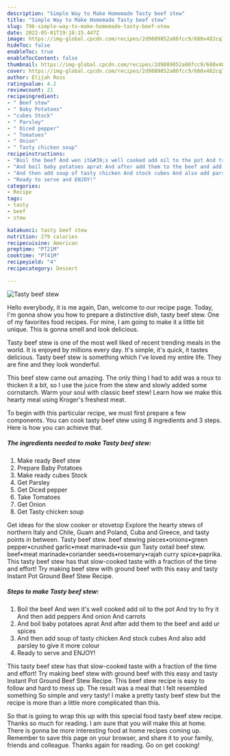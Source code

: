 ```yaml
---
description: "Simple Way to Make Homemade Tasty beef stew"
title: "Simple Way to Make Homemade Tasty beef stew"
slug: 796-simple-way-to-make-homemade-tasty-beef-stew
date: 2022-05-01T19:18:15.447Z
image: https://img-global.cpcdn.com/recipes/2d9889852a06fcc9/680x482cq70/tasty-beef-stew-recipe-main-photo.jpg
hideToc: false
enableToc: true
enableTocContent: false
thumbnail: https://img-global.cpcdn.com/recipes/2d9889852a06fcc9/680x482cq70/tasty-beef-stew-recipe-main-photo.jpg
cover: https://img-global.cpcdn.com/recipes/2d9889852a06fcc9/680x482cq70/tasty-beef-stew-recipe-main-photo.jpg
author: Elijah Ross
ratingvalue: 4.2
reviewcount: 21
recipeingredient:
- " Beef stew"
- " Baby Potatoes"
- "cubes Stock"
- " Parsley"
- " Diced pepper"
- " Tomatoes"
- " Onion"
- " Tasty chicken soup"
recipeinstructions:
- "Boil the beef And wen it&#39;s well cooked add oil to the pot And try to fry it And then add peppers And onion And carrots"
- "And boil baby potatoes aprat And after add them to the beef and add ur spices"
- "And then add soup of tasty chicken And stock cubes And also add parsley to give it more colour"
- "Ready to serve and ENJOY!"
categories:
- Recipe
tags:
- tasty
- beef
- stew

katakunci: tasty beef stew 
nutrition: 279 calories
recipecuisine: American
preptime: "PT21M"
cooktime: "PT41M"
recipeyield: "4"
recipecategory: Dessert

---
```



![Tasty beef stew](https://img-global.cpcdn.com/recipes/2d9889852a06fcc9/680x482cq70/tasty-beef-stew-recipe-main-photo.jpg)

Hello everybody, it is me again, Dan, welcome to our recipe page. Today, I'm gonna show you how to prepare a distinctive dish, tasty beef stew. One of my favorites food recipes. For mine, I am going to make it a little bit unique. This is gonna smell and look delicious.

Tasty beef stew is one of the most well liked of recent trending meals in the world. It is enjoyed by millions every day. It's simple, it's quick, it tastes delicious. Tasty beef stew is something which I've loved my entire life. They are fine and they look wonderful.

This beef stew came out amazing. The only thing I had to add was a roux to thicken it a bit, so I use the juice from the stew and slowly added some cornstarch. Warm your soul with classic beef stew! Learn how we make this hearty meal using Kroger&#39;s freshest meat.


To begin with this particular recipe, we must first prepare a few components. You can cook tasty beef stew using 8 ingredients and 3 steps. Here is how you can achieve that.

<!--inarticleads1-->

##### The ingredients needed to make Tasty beef stew:

1. Make ready  Beef stew
1. Prepare  Baby Potatoes
1. Make ready cubes Stock
1. Get  Parsley
1. Get  Diced pepper
1. Take  Tomatoes
1. Get  Onion
1. Get  Tasty chicken soup


Get ideas for the slow cooker or stovetop Explore the hearty stews of northern Italy and Chile, Guam and Poland, Cuba and Greece, and tasty points in between. Tasty beef stew. beef stewing pieces•onions•green pepper•crushed garlic•meat marinade•six gun Tasty oxtail beef stew. beef•meat marinade•coriander seeds•rosemary•rajah curry spice•paprika. This tasty beef stew has that slow-cooked taste with a fraction of the time and effort! Try making beef stew with ground beef with this easy and tasty Instant Pot Ground Beef Stew Recipe. 

<!--inarticleads2-->

##### Steps to make Tasty beef stew:

1. Boil the beef And wen it&#39;s well cooked add oil to the pot And try to fry it And then add peppers And onion And carrots
1. And boil baby potatoes aprat And after add them to the beef and add ur spices
1. And then add soup of tasty chicken And stock cubes And also add parsley to give it more colour
1. Ready to serve and ENJOY!

This tasty beef stew has that slow-cooked taste with a fraction of the time and effort! Try making beef stew with ground beef with this easy and tasty Instant Pot Ground Beef Stew Recipe. This beef stew recipe is easy to follow and hard to mess up. The result was a meal that I felt resembled something So simple and very tasty! I make a pretty tasty beef stew but the recipe is more than a little more complicated than this. 

So that is going to wrap this up with this special food tasty beef stew recipe. Thanks so much for reading. I am sure that you will make this at home. There is gonna be more interesting food at home recipes coming up. Remember to save this page on your browser, and share it to your family, friends and colleague. Thanks again for reading. Go on get cooking!
